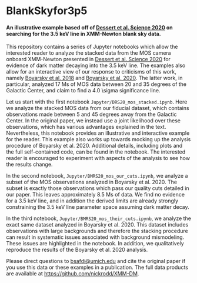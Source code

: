 # BlankSkyfor3p5

#### An illustrative example based off of [Dessert et al. Science 2020](https://science.sciencemag.org/content/367/6485/1465) on searching for the 3.5 keV line in XMM-Newton blank sky data.

This repository contains a series of Jupyter notebooks which allow the interested reader to analyze the stacked data from the MOS camera onboard XMM-Newton presented in [Dessert et al. Science 2020](https://science.sciencemag.org/content/367/6485/1465) for evidence of dark matter decaying into the 3.5 keV line. The examples also allow for an interactive view of our response to criticisms of this work, namely [Boyarsky et al. 2018](https://arxiv.org/pdf/1812.10488.pdf) and [Boyarsky et al. 2020](https://arxiv.org/pdf/2004.06601.pdf). The latter work, in particular, analyzed 17 Ms of MOS data between 20 and 35 degrees of the Galactic Center, and claim to find a 4.0 \sigma significance line.

Let us start with the first notebook `Jupyter/DRS20_mos_stacked.ipynb`. Here we analyze the stacked MOS data from our fiducial dataset, which contains observations made between 5 and 45 degrees away from the Galactic Center. In the original paper, we instead use a joint likelihood over these observations, which has various advantages explained in the text. Nevertheless, this notebook provides an illustrative and interactive example for the reader. This example also works up towards mocking up the analysis procedure of Boyarsky et al. 2020. Additional details, including plots and the full self-contained code, can be found in the notebook. The interested reader is encouraged to experiment with aspects of the analysis to see how the results change. 

In the second notebook, `Jupyter/BMRS20_mos_our_cuts.ipynb`, we analyze a subset of the MOS observations analyzed in Boyarsky et al. 2020. The subset is exactly those observations which pass our quality cuts detailed in our paper. This leaves approximately 8.5 Ms of data. We find no evidence for a 3.5 keV line, and in addition the derived limits are already strongly constraining the 3.5 keV line parameter space assuming dark matter decay.

In the third notebook, `Jupyter/BMRS20_mos_their_cuts.ipynb`, we analyze the exact same dataset analyzed in Boyarsky et al. 2020. This dataset includes observations with large backgrounds and therefore the stacking procedure can result in systematic issues associated with background mismodeling. These issues are highlighted in the notebook. In addition, we qualitatively reproduce the results of the Boyarsky et al. 2020 analysis. 

Please direct questions to bsafdi@umich.edu and cite the original paper if you use this data or these examples in a publication. The full data products are available at https://github.com/nickrodd/XMM-DM.
